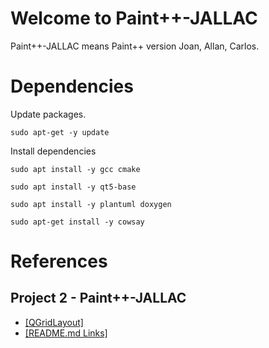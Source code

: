 # Welcome to Paint++-JALLAC

Paint++-JALLAC means Paint++ version Joan, Allan, Carlos.

# Dependencies

Update packages.

```
sudo apt-get -y update
```

Install dependencies

```
sudo apt install -y gcc cmake 
```

```
sudo apt install -y qt5-base
```

```
sudo apt install -y plantuml doxygen
```

```
sudo apt-get install -y cowsay
```

# References

## Project 2 - Paint++-JALLAC

- [[QGridLayout]](https://chowdera.com/2021/04/20210403063919149m.html)
- [[README.md Links]](https://www.codegrepper.com/code-examples/whatever/how+to+create+link+in+readme.md)